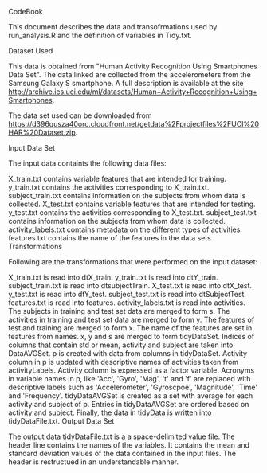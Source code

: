 CodeBook

This document describes the data and transofrmations used by run_analysis.R and the definition of variables in Tidy.txt.

Dataset Used

This data is obtained from "Human Activity Recognition Using Smartphones Data Set". The data linked are collected from the accelerometers from the Samsung Galaxy S smartphone. A full description is available at the site http://archive.ics.uci.edu/ml/datasets/Human+Activity+Recognition+Using+Smartphones.

The data set used can be downloaded from https://d396qusza40orc.cloudfront.net/getdata%2Fprojectfiles%2FUCI%20HAR%20Dataset.zip.

Input Data Set

The input data containts the following data files:

X_train.txt contains variable features that are intended for training.
y_train.txt contains the activities corresponding to X_train.txt.
subject_train.txt contains information on the subjects from whom data is collected.
X_test.txt contains variable features that are intended for testing.
y_test.txt contains the activities corresponding to X_test.txt.
subject_test.txt contains information on the subjects from whom data is collected.
activity_labels.txt contains metadata on the different types of activities.
features.txt contains the name of the features in the data sets.
Transformations

Following are the transformations that were performed on the input dataset:

X_train.txt is read into dtX_train.
y_train.txt is read into dtY_train.
subject_train.txt is read into dtsubjectTrain.
X_test.txt is read into dtX_test.
y_test.txt is read into dtY_test.
subject_test.txt is read into dtSubjectTest.
features.txt is read into features.
activity_labels.txt is read into activities.
The subjects in training and test set data are merged to form s.
The activities in training and test set data are merged to form y.
The features of test and training are merged to form x.
The name of the features are set in features from names.
x, y and s are merged to form tidyDataSet.
Indices of columns that contain std or mean, activity and subject are taken into DataAVGSet.
p is created with data from columns in tidyDataSet.
Activity column in p is updated with descriptive names of activities taken from activityLabels. Activity column is expressed as a factor variable.
Acronyms in variable names in p, like 'Acc', 'Gyro', 'Mag', 't' and 'f' are replaced with descriptive labels such as 'Accelerometer', 'Gyroscpoe', 'Magnitude', 'Time' and 'Frequency'.
tidyDataAVGSet is created as a set with average for each activity and subject of p. Entries in tidyDataAVGSet are ordered based on activity and subject.
Finally, the data in tidyData is written into tidyDataFile.txt.
Output Data Set

The output data tidyDataFile.txt is a a space-delimited value file. The header line contains the names of the variables. It contains the mean and standard deviation values of the data contained in the input files. The header is restructued in an understandable manner.
